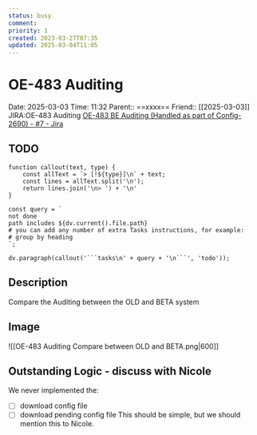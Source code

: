 ```yaml
---
status: busy
comment: 
priority: 1
created: 2023-03-27T07:35
updated: 2025-03-04T11:05
---
```


# OE-483 Auditing

Date: 2025-03-03 Time: 11:32
Parent:: ==xxxx==
Friend:: [[2025-03-03]]
JIRA:OE-483 Auditing
[OE-483 BE Auditing (Handled as part of Config-2690) - #7 - Jira](https://csojiramixtelematics.atlassian.net/browse/OE-483)

## TODO
```dataviewjs
function callout(text, type) {
    const allText = `> [!${type}]\n` + text;
    const lines = allText.split('\n');
    return lines.join('\n> ') + '\n'
}

const query = `
not done
path includes ${dv.current().file.path}
# you can add any number of extra Tasks instructions, for example:
# group by heading
`;

dv.paragraph(callout('```tasks\n' + query + '\n```', 'todo'));
```

## Description

Compare the Auditing between the OLD and BETA system

## Image

![[OE-483 Auditing Compare between OLD and BETA.png|600]]



## Outstanding Logic - discuss with Nicole

We never implemented the: 
- [ ] download config file
- [ ] download pending config file
This should be simple, but we should mention this to Nicole.